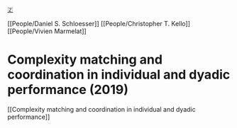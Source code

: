 [🇿](zotero://select/library/items/BCZ4BVJN)

[[People/Daniel S. Schloesser]] [[People/Christopher T. Kello]] [[People/Vivien Marmelat]] 
# Complexity matching and coordination in individual and dyadic performance (2019)

[[Complexity matching and coordination in individual and dyadic performance]]